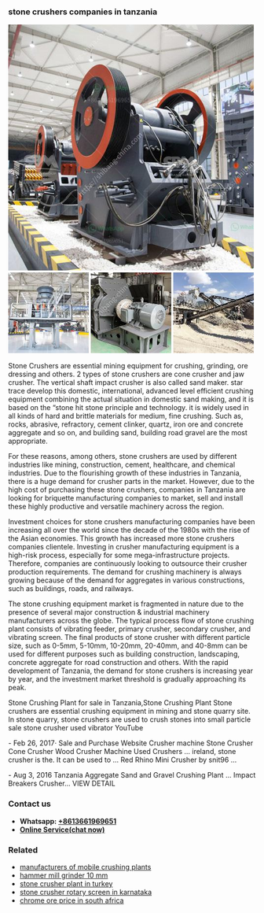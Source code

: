 <h3>stone crushers companies in tanzania</h3><img src='1706767265.jpg' alt=''><p>Stone Crushers are essential mining equipment for crushing, grinding, ore dressing and others. 2 types of stone crushers are cone crusher and jaw crusher. The vertical shaft impact crusher is also called sand maker. star trace develop this domestic, international, advanced level efficient crushing equipment combining the actual situation in domestic sand making, and it is based on the “stone hit stone principle and technology. it is widely used in all kinds of hard and brittle materials for medium, fine crushing. Such as, rocks, abrasive, refractory, cement clinker, quartz, iron ore and concrete aggregate and so on, and building sand, building road gravel are the most appropriate. </p><p>For these reasons, among others, stone crushers are used by different industries like mining, construction, cement, healthcare, and chemical industries. Due to the flourishing growth of these industries in Tanzania, there is a huge demand for crusher parts in the market. However, due to the high cost of purchasing these stone crushers, companies in Tanzania are looking for briquette manufacturing companies to market, sell and install these highly productive and versatile machinery across the region. </p><p>Investment choices for stone crushers manufacturing companies have been increasing all over the world since the decade of the 1980s with the rise of the Asian economies. This growth has increased more stone crushers companies clientele. Investing in crusher manufacturing equipment is a high-risk process, especially for some mega-infrastructure projects. Therefore, companies are continuously looking to outsource their crusher production requirements. The demand for crushing machinery is always growing because of the demand for aggregates in various constructions, such as buildings, roads, and railways. </p><p>The stone crushing equipment market is fragmented in nature due to the presence of several major construction & industrial machinery manufacturers across the globe. The typical process flow of stone crushing plant consists of vibrating feeder, primary crusher, secondary crusher, and vibrating screen. The final products of stone crusher with different particle size, such as 0-5mm, 5-10mm, 10-20mm, 20-40mm, and 40-8mm can be used for different purposes such as building construction, landscaping, concrete aggregate for road construction and others. With the rapid development of Tanzania, the demand for stone crushers is increasing year by year, and the investment market threshold is gradually approaching its peak. </p><p>Stone Crushing Plant for sale in Tanzania,Stone Crushing Plant Stone crushers are essential crushing equipment in mining and stone quarry site. In stone quarry, stone crushers are used to crush stones into small particle sale stone crusher used vibrator YouTube</p><p>- Feb 26, 2017· Sale and Purchase Website Crusher machine Stone Crusher Cone Crusher Wood Crusher Machine Used Crushers ... ireland, stone crusher is the. It can be used to ... Red Rhino Mini Crusher by snit96 ...</p><p>- Aug 3, 2016 Tanzania Aggregate Sand and Gravel Crushing Plant ... Impact Breakers Crusher... VIEW DETAIL</p><h3>Contact us</h3><ul><li><strong>Whatsapp:&nbsp;<a href="https://wa.me/8613661969651">+8613661969651</a></strong></li><li><a href="https://swt.shibang-china.com/?git&amp;zhl&amp;stone crushers companies in tanzania"><strong>Online Service(chat now)</strong></a></li></ul><h3>Related</h3><ul><li><a href='manufacturers of mobile crushing plants.md'>manufacturers of mobile crushing plants</a></li><li><a href='hammer mill grinder 10 mm.md'>hammer mill grinder 10 mm</a></li><li><a href='stone crusher plant in turkey.md'>stone crusher plant in turkey</a></li><li><a href='stone crusher rotary screen in karnataka.md'>stone crusher rotary screen in karnataka</a></li><li><a href='chrome ore price in south africa.md'>chrome ore price in south africa</a></li></ul>